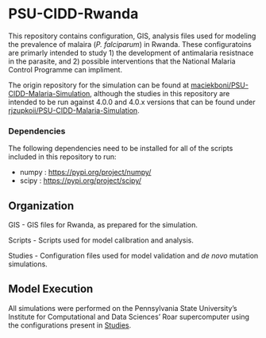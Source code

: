# PSU-CIDD-Rwanda

This repository contains configuration, GIS, analysis files used for modeling the prevalence of malaira (*P. falciparum*) in Rwanda. These configuratoins are primarly intended to study 1) the development of antimalaria resistnace in the parasite, and 2) possible interventions that the National Malaria Control Programme can impliment.

The origin repository for the simulation can be found at [maciekboni/PSU-CIDD-Malaria-Simulation](https://github.com/maciekboni/PSU-CIDD-Malaria-Simulation), although the studies in this repository are intended to be run against 4.0.0 and 4.0.x versions that can be found under [rjzupkoii/PSU-CIDD-Malaria-Simulation](https://github.com/rjzupkoii/PSU-CIDD-Malaria-Simulation).

### Dependencies 

The following dependencies need to be installed for all of the scripts included in this repository to run:

- numpy : https://pypi.org/project/numpy/
- scipy : https://pypi.org/project/scipy/

## Organization

GIS     - GIS files for Rwanda, as prepared for the simulation.

Scripts - Scripts used for model calibration and analysis.

Studies - Configuration files used for model validation and *de novo* mutation simulations.

## Model Execution

All simulations were performed on the Pennsylvania State University’s Institute for Computational and Data Sciences’ Roar supercomputer using the configurations present in [Studies](Studies/).
